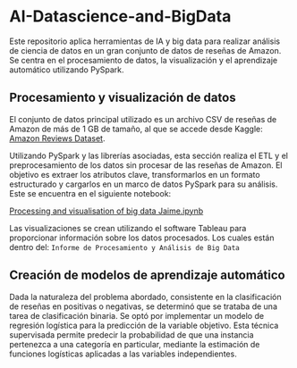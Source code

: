 # AI-Datascience-and-BigData
Este repositorio aplica herramientas de IA y big data para realizar análisis de ciencia de datos en un gran conjunto de datos de reseñas de Amazon. Se centra en el procesamiento de datos, la visualización y el aprendizaje automático utilizando PySpark.

## Procesamiento y visualización de datos

El conjunto de datos principal utilizado es un archivo CSV de reseñas de Amazon de más de 1 GB de tamaño, al que se accede desde Kaggle: [Amazon Reviews Dataset](https://www.kaggle.com/datasets/kritanjalijain/amazon-reviews/data).

Utilizando PySpark y las librerías asociadas, esta sección realiza el ETL y el preprocesamiento de los datos sin procesar de las reseñas de Amazon. El objetivo es extraer los atributos clave, transformarlos en un formato estructurado y cargarlos en un marco de datos PySpark para su análisis. Este se encuentra en el siguiente notebook:

[Processing and visualisation of big data Jaime.ipynb](Processing_and_visualisation_of_big_data_Jaime.ipynb)

Las visualizaciones se crean utilizando el software Tableau para proporcionar información sobre los datos procesados. Los cuales están dentro del: `Informe de Procesamiento y Análisis de Big Data`

## Creación de modelos de aprendizaje automático

Dada la naturaleza del problema abordado, consistente en la clasificación de reseñas en positivas o negativas, se determinó que se trataba de una tarea de clasificación binaria. Se optó por implementar un modelo de regresión logística para la predicción de la variable objetivo. Esta técnica supervisada permite predecir la probabilidad de que una instancia pertenezca a una categoría en particular, mediante la estimación de funciones logísticas aplicadas a las variables independientes.



